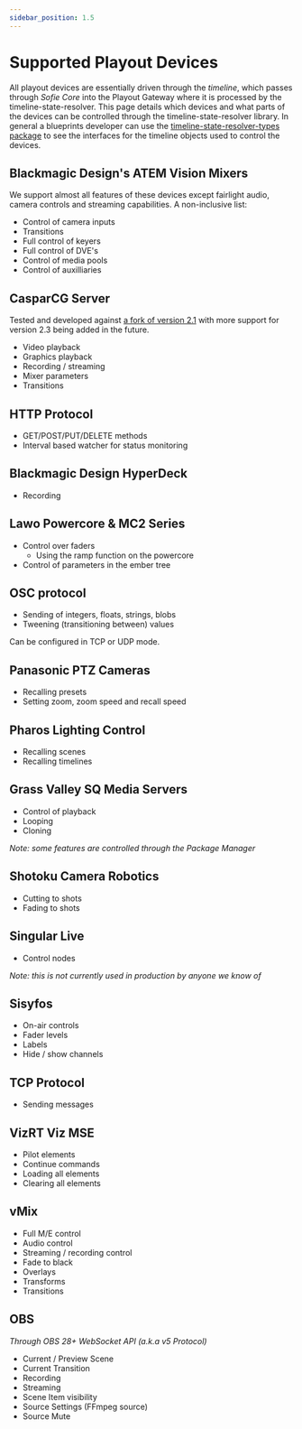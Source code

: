 ```yaml
---
sidebar_position: 1.5
---
```

# Supported Playout Devices

All playout devices are essentially driven through the _timeline_, which passes through _Sofie&nbsp;Core_ into the Playout Gateway where it is processed by the timeline-state-resolver. This page details which devices and what parts of the devices can be controlled through the timeline-state-resolver library. In general a blueprints developer can use the [timeline-state-resolver-types package](https://www.npmjs.com/package/timeline-state-resolver-types) to see the interfaces for the timeline objects used to control the devices.

## Blackmagic Design's ATEM Vision Mixers <a id="blackmagic-design-atem-vision-mixers"></a>

We support almost all features of these devices except fairlight audio, camera controls and streaming capabilities. A non-inclusive list:

* Control of camera inputs
* Transitions
* Full control of keyers
* Full control of DVE's
* Control of media pools
* Control of auxilliaries

## CasparCG&nbsp;Server<a id="casparcg"></a>

Tested and developed against [a fork of version 2.1](https://github.com/nrkno/sofie-casparcg-server) with more support for version 2.3 being added in the future.

* Video playback
* Graphics playback
* Recording / streaming
* Mixer parameters
* Transitions

## HTTP Protocol <a id="http-protocol"></a>

* GET/POST/PUT/DELETE methods
* Interval based watcher for status monitoring

## Blackmagic Design HyperDeck <a id="blackmagic-design-hyperdeck"></a>

* Recording

## Lawo Powercore & MC2 Series <a id="lawo-powercore-and-mc2-series"></a>

* Control over faders
  * Using the ramp function on the powercore
* Control of parameters in the ember tree

## OSC protocol <a id="osc-protocol"></a>

* Sending of integers, floats, strings, blobs
* Tweening \(transitioning between\) values

Can be configured in TCP or UDP mode.

## Panasonic PTZ Cameras <a id="panasonic-ptz-cameras"></a>

* Recalling presets
* Setting zoom, zoom speed and recall speed

## Pharos Lighting Control <a id="pharos-lighting-control"></a>

* Recalling scenes
* Recalling timelines

## Grass Valley SQ Media Servers <a id="grass-valley-sq-media-servers"></a>

* Control of playback
* Looping
* Cloning

_Note: some features are controlled through the Package Manager_

## Shotoku Camera Robotics <a id="shotoku-camera-robotics"></a>

* Cutting to shots
* Fading to shots

## Singular Live <a id="singular-live"></a>

* Control nodes

_Note: this is not currently used in production by anyone we know of_

## Sisyfos <a id="sisyfos"></a>

* On-air controls
* Fader levels
* Labels
* Hide / show channels

## TCP Protocol <a id="tcp-protocol"></a>

* Sending messages

## VizRT Viz MSE <a id="vizrt-viz-mse"></a>

* Pilot elements
* Continue commands
* Loading all elements
* Clearing all elements

## vMix <a id="vmix"></a>

* Full M/E control
* Audio control
* Streaming / recording control
* Fade to black
* Overlays
* Transforms
* Transitions

## OBS <a id="obs"></a>

*Through OBS 28+ WebSocket API (a.k.a v5 Protocol)*

* Current / Preview Scene
* Current Transition
* Recording
* Streaming
* Scene Item visibility
* Source Settings (FFmpeg source)
* Source Mute
